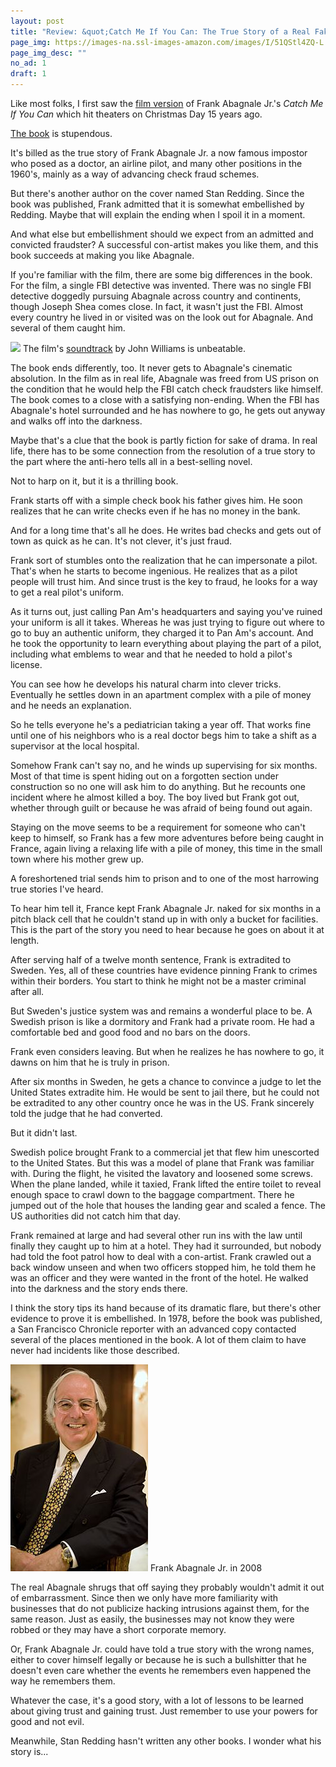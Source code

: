 ```yaml
---
layout: post
title: "Review: &quot;Catch Me If You Can: The True Story of a Real Fake&quot;"
page_img: https://images-na.ssl-images-amazon.com/images/I/51QStl4ZQ-L._SX323_BO1,204,203,200_.jpg
page_img_desc: ""
no_ad: 1
draft: 1
---
```


Like most folks, I first saw the <a href="www.amazon.com/Catch-You-Widescreen-Two-Disc-Special/dp/B00005JLSB/ref=pd_lpo_sbs_14_img_0?_encoding=UTF8&psc=1&refRID=9SYGYHC9FW7WSZ5005EG&tag=dankuck-20">film version</a> of Frank Abagnale Jr.'s *Catch Me If You Can* which hit theaters on Christmas Day 15 years ago.

<a href="https://www.amazon.com/Catch-Me-If-You-Can/dp/0767905385?tag=dankuck-20">The book</a> is stupendous.

It's billed as the true story of Frank Abagnale Jr. a now famous impostor who posed as a doctor, an airline pilot, and many other positions in the 1960's, mainly as a way of advancing check fraud schemes.

But there's another author on the cover named Stan Redding. Since the book was published, Frank admitted that it is somewhat embellished by Redding. Maybe that will explain the ending when I spoil it in a moment.

And what else but embellishment should we expect from an admitted and convicted fraudster? A successful con-artist makes you like them, and this book succeeds at making you like Abagnale.

If you're familiar with the film, there are some big differences in the book. For the film, a single FBI detective was invented. There was no single FBI detective doggedly pursuing Abagnale across country and continents, though Joseph Shea comes close. In fact, it wasn't just the FBI. Almost every country he lived in or visited was on the look out for Abagnale. And several of them caught him.

<div class="illustration small">
    <a href="https://www.amazon.com/Catch-Me-If-You-Can/dp/B00007BKUE?tag=dankuck-20"><img src="https://images-na.ssl-images-amazon.com/images/I/51QVG1Jc5HL.jpg" /></a>
    The film's <a href="https://www.amazon.com/Catch-Me-If-You-Can/dp/B00007BKUE?tag=dankuck-20">soundtrack</a> by John Williams is unbeatable.
</div>

The book ends differently, too. It never gets to Abagnale's cinematic absolution. In the film as in real life, Abagnale was freed from US prison on the condition that he would help the FBI catch check fraudsters like himself. The book comes to a close with a satisfying non-ending. When the FBI has Abagnale's hotel surrounded and he has nowhere to go, he gets out anyway and walks off into the darkness.

Maybe that's a clue that the book is partly fiction for sake of drama. In real life, there has to be some connection from the resolution of a true story to the part where the anti-hero tells all in a best-selling novel.

Not to harp on it, but it is a thrilling book.

Frank starts off with a simple check book his father gives him. He soon realizes that he can write checks even if he has no money in the bank.

And for a long time that's all he does. He writes bad checks and gets out of town as quick as he can. It's not clever, it's just fraud.

Frank sort of stumbles onto the realization that he can impersonate a pilot. That's when he starts to become ingenious. He realizes that as a pilot people will trust him. And since trust is the key to fraud, he looks for a way to get a real pilot's uniform.

As it turns out, just calling Pan Am's headquarters and saying you've ruined your uniform is all it takes. Whereas he was just trying to figure out where to go to buy an authentic uniform, they charged it to Pan Am's account. And he took the opportunity to learn everything about playing the part of a pilot, including what emblems to wear and that he needed to hold a pilot's license.

You can see how he develops his natural charm into clever tricks. Eventually he settles down in an apartment complex with a pile of money and he needs an explanation.

So he tells everyone he's a pediatrician taking a year off. That works fine until one of his neighbors who is a real doctor begs him to take a shift as a supervisor at the local hospital.

Somehow Frank can't say no, and he winds up supervising for six months. Most of that time is spent hiding out on a forgotten section under construction so no one will ask him to do anything. But he recounts one incident where he almost killed a boy. The boy lived but Frank got out, whether through guilt or because he was afraid of being found out again.

Staying on the move seems to be a requirement for someone who can't keep to himself, so Frank has a few more adventures before being caught in France, again living a relaxing life with a pile of money, this time in the small town where his mother grew up.

A foreshortened trial sends him to prison and to one of the most harrowing true stories I've heard.

To hear him tell it, France kept Frank Abagnale Jr. naked for six months in a pitch black cell that he couldn't stand up in with only a bucket for facilities. This is the part of the story you need to hear because he goes on about it at length.

After serving half of a twelve month sentence, Frank is extradited to Sweden. Yes, all of these countries have evidence pinning Frank to crimes within their borders. You start to think he might not be a master criminal after all.

But Sweden's justice system was and remains a wonderful place to be. A Swedish prison is like a dormitory and Frank had a private room. He had a comfortable bed and good food and no bars on the doors.

Frank even considers leaving. But when he realizes he has nowhere to go, it dawns on him that he is truly in prison.

After six months in Sweden, he gets a chance to convince a judge to let the United States extradite him. He would be sent to jail there, but he could not be extradited to any other country once he was in the US. Frank sincerely told the judge that he had converted.

But it didn't last.

Swedish police brought Frank to a commercial jet that flew him unescorted to the United States. But this was a model of plane that Frank was familiar with. During the flight, he visited the lavatory and loosened some screws. When the plane landed, while it taxied, Frank lifted the entire toilet to reveal enough space to crawl down to the baggage compartment. There he jumped out of the hole that houses the landing gear and scaled a fence. The US authorities did not catch him that day.

Frank remained at large and had several other run ins with the law until finally they caught up to him at a hotel. They had it surrounded, but nobody had told the foot patrol how to deal with a con-artist. Frank crawled out a back window unseen and when two officers stopped him, he told them he was an officer and they were wanted in the front of the hotel. He walked into the darkness and the story ends there.

I think the story tips its hand because of its dramatic flare, but there's other evidence to prove it is embellished. In 1978, before the book was published, a San Francisco Chronicle reporter with an advanced copy contacted several of the places mentioned in the book. A lot of them claim to have never had incidents like those described.


<div class="illustration small">
    <img src="/assets/Frank_W._Abagnale_in_2008.jpg" />
    Frank Abagnale Jr. in 2008
</div>

The real Abagnale shrugs that off saying they probably wouldn't admit it out of embarrassment. Since then we only have more familiarity with businesses that do not publicize hacking intrusions against them, for the same reason. Just as easily, the businesses may not know they were robbed or they may have a short corporate memory.

Or, Frank Abagnale Jr. could have told a true story with the wrong names, either to cover himself legally or because he is such a bullshitter that he doesn't even care whether the events he remembers even happened the way he remembers them.

Whatever the case, it's a good story, with a lot of lessons to be learned about giving trust and gaining trust. Just remember to use your powers for good and not evil.

Meanwhile, Stan Redding hasn't written any other books. I wonder what his story is...
